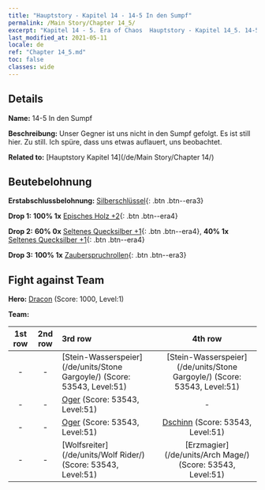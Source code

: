 ```yaml
---
title: "Hauptstory - Kapitel 14 - 14-5 In den Sumpf"
permalink: /Main Story/Chapter 14_5/
excerpt: "Kapitel 14 - 5. Era of Chaos  Hauptstory - Kapitel 14_5. 14-5 In den Sumpf"
last_modified_at: 2021-05-11
locale: de
ref: "Chapter 14_5.md"
toc: false
classes: wide
---
```


## Details

 **Name:** 14-5 In den Sumpf

 **Beschreibung:** Unser Gegner ist uns nicht in den Sumpf gefolgt. Es ist still hier. Zu still. Ich spüre, dass uns etwas auflauert, uns beobachtet.

 **Related to:** [Hauptstory Kapitel 14](/de/Main Story/Chapter 14/)

## Beutebelohnung

 **Erstabschlussbelohnung:** [Silberschlüssel](/ItemsDE/con_693/){: .btn .btn--era3}

 **Drop 1:** **100% 1x** [Episches Holz +2](/ItemsDE/mat_48/){: .btn .btn--era4}

 **Drop 2:** **60% 0x** [Seltenes Quecksilber +1](/ItemsDE/mat_42/){: .btn .btn--era4}, **40% 1x** [Seltenes Quecksilber +1](/ItemsDE/mat_42/){: .btn .btn--era4}

 **Drop 3:** **100% 1x** [Zauberspruchrollen](/ItemsDE/con_694/){: .btn .btn--era3}


## Fight against Team
 **Hero:** [Dracon](/de/heroes/Dracon/) (Score: 1000, Level:1)

 **Team:**


  | 1st row | 2nd row | 3rd row | 4th row |
  |:----:|:----:|:----|:----:|
  | - | - | [Stein-Wasserspeier](/de/units/Stone Gargoyle/) (Score: 53543, Level:51)  | [Stein-Wasserspeier](/de/units/Stone Gargoyle/) (Score: 53543, Level:51)  |
  | - | - | [Oger](/de/units/Ogre/) (Score: 53543, Level:51)  | - |
  | - | - | [Oger](/de/units/Ogre/) (Score: 53543, Level:51)  | [Dschinn](/de/units/Genie/) (Score: 53543, Level:51)  |
  | - | - | [Wolfsreiter](/de/units/Wolf Rider/) (Score: 53543, Level:51)  | [Erzmagier](/de/units/Arch Mage/) (Score: 53543, Level:51)  |


